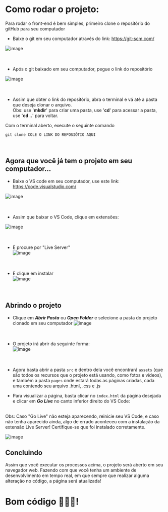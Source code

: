 # Como rodar o projeto:

Para rodar o front-end é bem simples, primeiro clone o repositório do gitHub para seu computador

- Baixe o git em seu computador através do link: 
https://git-scm.com/

![image](https://user-images.githubusercontent.com/58612048/201079001-dd7cca94-dfc4-4ec3-8955-626ab3c22ccf.png)<br><br><br>


- Após o git baixado em seu computador, pegue o link do repositório

![image](https://user-images.githubusercontent.com/58612048/201078712-524a78a8-4a54-4c9c-b3be-0f3b0dcf6f13.png)<br><br><br>

- Assim que obter o link do repositório, abra o terminal e vá até a pasta que deseja clonar o arquivo. <br>
Obs: use '**mkdir**' para criar uma pasta, use '**cd**' para acessar a pasta, use '**cd ..**' para voltar.

Com o terminal aberto, execute o seguinte comando

```git clone COLE O LINK DO REPOSIÓTIO AQUI```<br><br><br>

<h2>Agora que você já tem o projeto em seu computador...</h2>

- Baixe o VS code em seu computador, use este link:
https://code.visualstudio.com/ <br>

![image](https://user-images.githubusercontent.com/58612048/201081108-3a1cf3b1-dff9-4406-8166-90245a6810a5.png)<br><br><br>

- Assim que baixar o VS Code, clique em extensões:

![image](https://user-images.githubusercontent.com/58612048/201088070-919e4b9e-8368-4bc9-992f-9d5d53db1052.png)<br><br><br>

- E procure por "Live Server" <br>
![image](https://user-images.githubusercontent.com/58612048/201088245-4ecc9792-b2bf-4ce0-80e1-1f4fb236a71f.png)<br><br><br>

- E clique em instalar <br>
![image](https://user-images.githubusercontent.com/58612048/201088368-921c3da9-1043-4252-b552-ecaf65657b29.png)<br><br><br>


<h2>Abrindo o projeto</h2>

- Clique em ***Abrir Pasta*** ou ***Open Folder*** e selecione a pasta do projeto clonado em seu computador 
![image](https://user-images.githubusercontent.com/58612048/201089896-6227389a-3e04-4521-9f92-a14e8033c273.png)<br><br><br>

- O projeto irá abrir da seguinte forma:<br>
![image](https://user-images.githubusercontent.com/58612048/201090126-72bb70bf-16dd-4824-aa65-94941a57cc61.png)<br><br><br>

- Agora basta abrir a pasta  ```src``` e dentro dela você encontrará ```assets``` (que são todos os recursos que o projeto está usando, como fotos e vídeos), e também a pasta ```pages``` onde estará todas as páginas criadas, cada uma contendo seu arquivo .html, .css e .js <br>
- Para visualizar a página, basta clicar no ```index.html``` da página desejada e clicar em ***Go Live*** no canto inferior direito do VS Code:
<br>
Obs: Caso "Go Live" não esteja aparecendo, reinicie seu VS Code, e caso não tenha aparecido ainda, algo de errado aconteceu com a instalação da extensão Live Server! Certifique-se que foi instalado corretamente.

![image](https://user-images.githubusercontent.com/58612048/201100537-5dfae16c-4590-4659-aee9-b74354d43076.png)

<h2>Concluindo</h2>
Assim que você executar os processos acima, o projeto será aberto em seu navegador web. Fazendo com que você tenha um ambiente de desenvolvimento em tempo real, em que sempre que realizar alguma alteração no código, a página será atualizada! 

<h1>Bom código 👨🏻‍💻!</h1>

